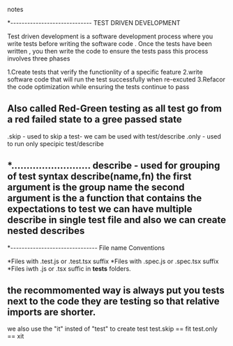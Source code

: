 notes

*-----------------------------
TEST DRIVEN DEVELOPMENT

Test driven development is a software development process where you write tests before writing the software code . Once the tests have been written , you then write the code to ensure the tests pass
this process involves three phases

1.Create tests that verify the functionlity of a specific feature
2.write software code that will run the test successfully when re-excuted 
3.Refacor the code optimization while ensuring the tests continue to pass

Also called Red-Green testing as all test go from a red failed state to a gree passed state
------------------------------------


.skip - used to skip a test- we cam be used with test/describe
.only - used to run only specipic test/describe

*..........................
describe - used for grouping of test
syntax
describe(name,fn)
the first argument is the group name
the second argument is the a function that contains the expectations to test
we can have multiple describe in single test file and also we can create nested describes
--------------------------------------

*-------------------------------
File name Conventions

*Files with  .test.js or .test.tsx suffix
*Files with .spec.js or .spec.tsx suffix
*Files iwth .js or .tsx suffic in __tests__ folders.

the recommomented way is always put you tests next to the code they are testing so that relative imports are shorter.
--------------------------------------

we also use the "it" insted of "test" to create test
test.skip == fit
test.only == xit